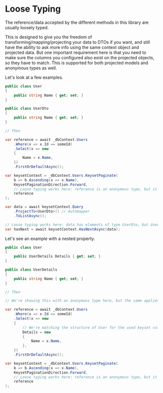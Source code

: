 # Loose Typing

The reference/data accepted by the different methods in this library are usually loosely typed.

This is designed to give you the freedom of transforming/mapping/projecting your data to DTOs if you want, and still have the ability to ask more info using the same context object and projected data. But one important requirement here is that you need to make sure the columns you configured also exist on the projected objects, so they have to match. This is supported for both projected models and anonymous types as well.

Let's look at a few examples.

```cs
public class User
{
    public string Name { get; set; }
}

public class UserDto
{
    public string Name { get; set; }
}

// Then

var reference = await _dbContext.Users
    .Where(x => x.Id == someId)
    .Select(x => new
    {
        Name = x.Name,
    })
    .FirstOrDefaultAsync();

var keysetContext = _dbContext.Users.KeysetPaginate(
    b => b.Ascending(x => x.Name),
    KeysetPaginationDirection.Forward,
    // Loose typing works here: reference is an anonymous type, but it has matching keyset properties to User.
    reference
);

var data = await keysetContext.Query
    .ProjectTo<UserDto>() // Automapper
    .ToListAsync();

// Loose typing works here: data has elements of type UserDto, but UserDto has matching keyset properties to User.
var hasNext = await keysetContext.HasNextAsync(data);
```

Let's see an example with a nested property.

```cs
public class User
{
    public UserDetails Details { get; set; }
}

public class UserDetails
{
    public string Name { get; set; }
}

// Then

// We're showing this with an anonymous type here, but the same applies for projected models.

var reference = await _dbContext.Users
    .Where(x => x.Id == someId)
    .Select(x => new
    {
        // We're matching the structure of User for the used keyset columns.
        Details = new
        {
            Name = x.Name,
        },
    })
    .FirstOrDefaultAsync();

var keysetContext = _dbContext.Users.KeysetPaginate(
    b => b.Ascending(x => x.Name),
    KeysetPaginationDirection.Forward,
    // Loose typing works here: reference is an anonymous type, but it has matching keyset properties to User.
    reference
);
```
